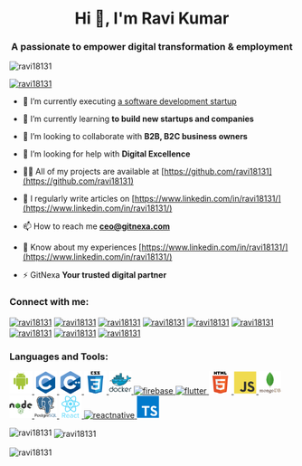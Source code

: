 <h1 align="center">Hi 👋, I'm Ravi Kumar</h1>
<h3 align="center">A passionate to empower digital transformation & employment</h3>

<p align="left"> <img src="https://komarev.com/ghpvc/?username=ravi18131&label=Profile%20views&color=0e75b6&style=flat" alt="ravi18131" /> </p>

<p align="left"> <a href="https://github.com/ryo-ma/github-profile-trophy"><img src="https://github-profile-trophy.vercel.app/?username=ravi18131" alt="ravi18131" /></a> </p>

- 🔭 I’m currently executing [a software development startup](https://www.gitnexa.com/)

- 🌱 I’m currently learning **to build new startups and companies**

- 👯 I’m looking to collaborate with **B2B, B2C business owners**

- 🤝 I’m looking for help with **Digital Excellence**

- 👨‍💻 All of my projects are available at [https://github.com/ravi18131](https://github.com/ravi18131)

- 📝 I regularly write articles on [https://www.linkedin.com/in/ravi18131/](https://www.linkedin.com/in/ravi18131/)

- 📫 How to reach me **ceo@gitnexa.com**

- 📄 Know about my experiences [https://www.linkedin.com/in/ravi18131/](https://www.linkedin.com/in/ravi18131/)

- ⚡ GitNexa **Your trusted digital partner**

<h3 align="left">Connect with me:</h3>
<p align="left">
<a href="https://twitter.com/ravi18131" target="blank"><img align="center" src="https://raw.githubusercontent.com/rahuldkjain/github-profile-readme-generator/master/src/images/icons/Social/twitter.svg" alt="ravi18131" height="30" width="40" /></a>
<a href="https://linkedin.com/in/ravi18131" target="blank"><img align="center" src="https://raw.githubusercontent.com/rahuldkjain/github-profile-readme-generator/master/src/images/icons/Social/linked-in-alt.svg" alt="ravi18131" height="30" width="40" /></a>
<a href="https://stackoverflow.com/users/ravi18131" target="blank"><img align="center" src="https://raw.githubusercontent.com/rahuldkjain/github-profile-readme-generator/master/src/images/icons/Social/stack-overflow.svg" alt="ravi18131" height="30" width="40" /></a>
<a href="https://fb.com/ravi18131" target="blank"><img align="center" src="https://raw.githubusercontent.com/rahuldkjain/github-profile-readme-generator/master/src/images/icons/Social/facebook.svg" alt="ravi18131" height="30" width="40" /></a>
<a href="https://instagram.com/ravi18131" target="blank"><img align="center" src="https://raw.githubusercontent.com/rahuldkjain/github-profile-readme-generator/master/src/images/icons/Social/instagram.svg" alt="ravi18131" height="30" width="40" /></a>
<a href="https://www.codechef.com/users/ravi18131" target="blank"><img align="center" src="https://cdn.jsdelivr.net/npm/simple-icons@3.1.0/icons/codechef.svg" alt="ravi18131" height="30" width="40" /></a>
<a href="https://www.leetcode.com/ravi18131" target="blank"><img align="center" src="https://raw.githubusercontent.com/rahuldkjain/github-profile-readme-generator/master/src/images/icons/Social/leet-code.svg" alt="ravi18131" height="30" width="40" /></a>
<a href="https://www.hackerearth.com/ravi18131" target="blank"><img align="center" src="https://raw.githubusercontent.com/rahuldkjain/github-profile-readme-generator/master/src/images/icons/Social/hackerearth.svg" alt="ravi18131" height="30" width="40" /></a>
<a href="https://auth.geeksforgeeks.org/user/ravi18131" target="blank"><img align="center" src="https://raw.githubusercontent.com/rahuldkjain/github-profile-readme-generator/master/src/images/icons/Social/geeks-for-geeks.svg" alt="ravi18131" height="30" width="40" /></a>
</p>

<h3 align="left">Languages and Tools:</h3>
<p align="left"> <a href="https://developer.android.com" target="_blank" rel="noreferrer"> <img src="https://raw.githubusercontent.com/devicons/devicon/master/icons/android/android-original-wordmark.svg" alt="android" width="40" height="40"/> </a> <a href="https://www.cprogramming.com/" target="_blank" rel="noreferrer"> <img src="https://raw.githubusercontent.com/devicons/devicon/master/icons/c/c-original.svg" alt="c" width="40" height="40"/> </a> <a href="https://www.w3schools.com/cpp/" target="_blank" rel="noreferrer"> <img src="https://raw.githubusercontent.com/devicons/devicon/master/icons/cplusplus/cplusplus-original.svg" alt="cplusplus" width="40" height="40"/> </a> <a href="https://www.w3schools.com/css/" target="_blank" rel="noreferrer"> <img src="https://raw.githubusercontent.com/devicons/devicon/master/icons/css3/css3-original-wordmark.svg" alt="css3" width="40" height="40"/> </a> <a href="https://www.docker.com/" target="_blank" rel="noreferrer"> <img src="https://raw.githubusercontent.com/devicons/devicon/master/icons/docker/docker-original-wordmark.svg" alt="docker" width="40" height="40"/> </a> <a href="https://firebase.google.com/" target="_blank" rel="noreferrer"> <img src="https://www.vectorlogo.zone/logos/firebase/firebase-icon.svg" alt="firebase" width="40" height="40"/> </a> <a href="https://flutter.dev" target="_blank" rel="noreferrer"> <img src="https://www.vectorlogo.zone/logos/flutterio/flutterio-icon.svg" alt="flutter" width="40" height="40"/> </a> <a href="https://www.w3.org/html/" target="_blank" rel="noreferrer"> <img src="https://raw.githubusercontent.com/devicons/devicon/master/icons/html5/html5-original-wordmark.svg" alt="html5" width="40" height="40"/> </a> <a href="https://developer.mozilla.org/en-US/docs/Web/JavaScript" target="_blank" rel="noreferrer"> <img src="https://raw.githubusercontent.com/devicons/devicon/master/icons/javascript/javascript-original.svg" alt="javascript" width="40" height="40"/> </a> <a href="https://www.mongodb.com/" target="_blank" rel="noreferrer"> <img src="https://raw.githubusercontent.com/devicons/devicon/master/icons/mongodb/mongodb-original-wordmark.svg" alt="mongodb" width="40" height="40"/> </a> <a href="https://nodejs.org" target="_blank" rel="noreferrer"> <img src="https://raw.githubusercontent.com/devicons/devicon/master/icons/nodejs/nodejs-original-wordmark.svg" alt="nodejs" width="40" height="40"/> </a> <a href="https://www.postgresql.org" target="_blank" rel="noreferrer"> <img src="https://raw.githubusercontent.com/devicons/devicon/master/icons/postgresql/postgresql-original-wordmark.svg" alt="postgresql" width="40" height="40"/> </a> <a href="https://reactjs.org/" target="_blank" rel="noreferrer"> <img src="https://raw.githubusercontent.com/devicons/devicon/master/icons/react/react-original-wordmark.svg" alt="react" width="40" height="40"/> </a> <a href="https://reactnative.dev/" target="_blank" rel="noreferrer"> <img src="https://reactnative.dev/img/header_logo.svg" alt="reactnative" width="40" height="40"/> </a> <a href="https://www.typescriptlang.org/" target="_blank" rel="noreferrer"> <img src="https://raw.githubusercontent.com/devicons/devicon/master/icons/typescript/typescript-original.svg" alt="typescript" width="40" height="40"/> </a> </p>

<p><img align="left" src="https://github-readme-stats.vercel.app/api/top-langs?username=ravi18131&show_icons=true&locale=en&layout=compact" alt="ravi18131" /></p>

<p>&nbsp;<img align="center" src="https://github-readme-stats.vercel.app/api?username=ravi18131&show_icons=true&locale=en" alt="ravi18131" /></p>

<p><img align="center" src="https://github-readme-streak-stats.herokuapp.com/?user=ravi18131&" alt="ravi18131" /></p>
